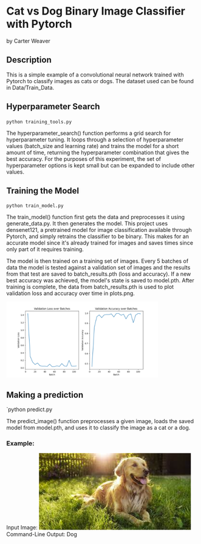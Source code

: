 # Cat vs Dog Binary Image Classifier with Pytorch
by Carter Weaver

## Description
This is a simple example of a convolutional neural network trained with Pytorch to classify images as cats or dogs. The dataset used can be found in Data/Train_Data.

## Hyperparameter Search
`python training_tools.py`

The hyperparameter_search() function performs a grid search for hyperparameter tuning. It loops through a selection of hyperparameter values (batch_size and learning rate) and trains the model for a short amount of time, returning the hyperparameter combination that gives the best accuracy. For the purposes of this experiment, the set of hyperparameter options is kept small but can be expanded to include other values.

## Training the Model
`python train_model.py`

The train_model() function first gets the data and preprocesses it using generate_data.py. It then generates the model. This project uses densenet121, a pretrained model for image classification available through Pytorch, and simply retrains the classifier to be binary. This makes for an accurate model since it's already trained for images and saves times since only part of it requires training. 

The model is then trained on a training set of images. Every 5 batches of data the model is tested against a validation set of images and the results from that test are saved to batch_results.pth (loss and accuracy). If a new best accuracy was achieved, the model's state is saved to model.pth. After training is complete, the data from batch_results.pth is used to plot validation loss and accuracy over time in plots.png.

<img src="plots.png?raw=true" width="400">

## Making a prediction
`python predict.py <path to image>

The predict_image() function preprocesses a given image, loads the saved model from model.pth, and uses it to classify the image as a cat or a dog.

### Example:
Input Image: <img src="example_dog.jpg?raw=true" width="400">
Command-Line Output: Dog

